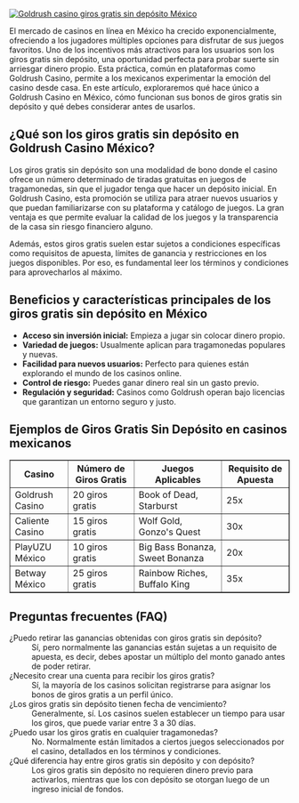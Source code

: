 [![Goldrush casino giros gratis sin depósito México](https://123-caf.pages.dev/gitsignup.png)](https://vrmoo.ru/Bt82HjjY)

<p>El mercado de casinos en línea en México ha crecido exponencialmente, ofreciendo a los jugadores múltiples opciones para disfrutar de sus juegos favoritos. Uno de los incentivos más atractivos para los usuarios son los giros gratis sin depósito, una oportunidad perfecta para probar suerte sin arriesgar dinero propio. Esta práctica, común en plataformas como Goldrush Casino, permite a los mexicanos experimentar la emoción del casino desde casa. En este artículo, exploraremos qué hace único a Goldrush Casino en México, cómo funcionan sus bonos de giros gratis sin depósito y qué debes considerar antes de usarlos.</p>  <h2>¿Qué son los giros gratis sin depósito en Goldrush Casino México?</h2> <p>Los giros gratis sin depósito son una modalidad de bono donde el casino ofrece un número determinado de tiradas gratuitas en juegos de tragamonedas, sin que el jugador tenga que hacer un depósito inicial. En Goldrush Casino, esta promoción se utiliza para atraer nuevos usuarios y que puedan familiarizarse con su plataforma y catálogo de juegos. La gran ventaja es que permite evaluar la calidad de los juegos y la transparencia de la casa sin riesgo financiero alguno.</p>  <p>Además, estos giros gratis suelen estar sujetos a condiciones específicas como requisitos de apuesta, límites de ganancia y restricciones en los juegos disponibles. Por eso, es fundamental leer los términos y condiciones para aprovecharlos al máximo.</p>  <h2>Beneficios y características principales de los giros gratis sin depósito en México</h2> <ul>     <li><strong>Acceso sin inversión inicial:</strong> Empieza a jugar sin colocar dinero propio.</li>     <li><strong>Variedad de juegos:</strong> Usualmente aplican para tragamonedas populares y nuevas.</li>     <li><strong>Facilidad para nuevos usuarios:</strong> Perfecto para quienes están explorando el mundo de los casinos online.</li>     <li><strong>Control de riesgo:</strong> Puedes ganar dinero real sin un gasto previo.</li>     <li><strong>Regulación y seguridad:</strong> Casinos como Goldrush operan bajo licencias que garantizan un entorno seguro y justo.</li> </ul>  <h2>Ejemplos de Giros Gratis Sin Depósito en casinos mexicanos</h2> <table border="1" cellspacing="0" cellpadding="6" style="border-collapse: collapse; width: 100%;">     <thead>         <tr>             <th>Casino</th>             <th>Número de Giros Gratis</th>             <th>Juegos Aplicables</th>             <th>Requisito de Apuesta</th>         </tr>     </thead>     <tbody>         <tr>             <td>Goldrush Casino</td>             <td>20 giros gratis</td>             <td>Book of Dead, Starburst</td>             <td>25x</td>         </tr>         <tr>             <td>Caliente Casino</td>             <td>15 giros gratis</td>             <td>Wolf Gold, Gonzo's Quest</td>             <td>30x</td>         </tr>         <tr>             <td>PlayUZU México</td>             <td>10 giros gratis</td>             <td>Big Bass Bonanza, Sweet Bonanza</td>             <td>20x</td>         </tr>         <tr>             <td>Betway México</td>             <td>25 giros gratis</td>             <td>Rainbow Riches, Buffalo King</td>             <td>35x</td>         </tr>     </tbody> </table>  <h2>Preguntas frecuentes (FAQ)</h2> <dl>     <dt>¿Puedo retirar las ganancias obtenidas con giros gratis sin depósito?</dt>     <dd>Sí, pero normalmente las ganancias están sujetas a un requisito de apuesta, es decir, debes apostar un múltiplo del monto ganado antes de poder retirar.</dd>      <dt>¿Necesito crear una cuenta para recibir los giros gratis?</dt>     <dd>Sí, la mayoría de los casinos solicitan registrarse para asignar los bonos de giros gratis a un perfil único.</dd>      <dt>¿Los giros gratis sin depósito tienen fecha de vencimiento?</dt>     <dd>Generalmente, sí. Los casinos suelen establecer un tiempo para usar los giros, que puede variar entre 3 a 30 días.</dd>      <dt>¿Puedo usar los giros gratis en cualquier tragamonedas?</dt>     <dd>No. Normalmente están limitados a ciertos juegos seleccionados por el casino, detallados en los términos y condiciones.</dd>      <dt>¿Qué diferencia hay entre giros gratis sin depósito y con depósito?</dt>     <dd>Los giros gratis sin depósito no requieren dinero previo para activarlos, mientras que los con depósito se otorgan luego de un ingreso inicial de fondos.</dd> </dl>
